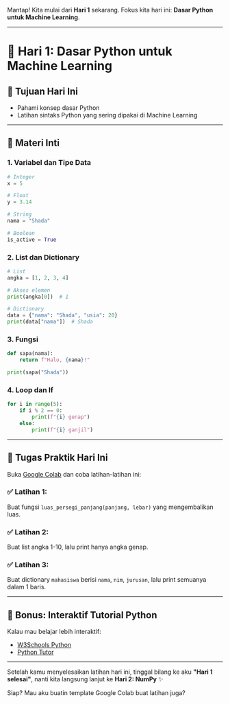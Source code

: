 Mantap! Kita mulai dari **Hari 1** sekarang. Fokus kita hari ini: **Dasar Python untuk Machine Learning**.

---

# 📅 Hari 1: Dasar Python untuk Machine Learning

## 🎯 Tujuan Hari Ini
- Pahami konsep dasar Python
- Latihan sintaks Python yang sering dipakai di Machine Learning

---

## 🔧 Materi Inti

### 1. **Variabel dan Tipe Data**
```python
# Integer
x = 5

# Float
y = 3.14

# String
nama = "Shada"

# Boolean
is_active = True
```

### 2. **List dan Dictionary**
```python
# List
angka = [1, 2, 3, 4]

# Akses elemen
print(angka[0])  # 1

# Dictionary
data = {"nama": "Shada", "usia": 20}
print(data["nama"])  # Shada
```

### 3. **Fungsi**
```python
def sapa(nama):
    return f"Halo, {nama}!"

print(sapa("Shada"))
```

### 4. **Loop dan If**
```python
for i in range(5):
    if i % 2 == 0:
        print(f"{i} genap")
    else:
        print(f"{i} ganjil")
```

---

## 🧪 Tugas Praktik Hari Ini

Buka [Google Colab](https://colab.research.google.com/) dan coba latihan-latihan ini:

### ✅ Latihan 1:
Buat fungsi `luas_persegi_panjang(panjang, lebar)` yang mengembalikan luas.

### ✅ Latihan 2:
Buat list angka 1-10, lalu print hanya angka genap.

### ✅ Latihan 3:
Buat dictionary `mahasiswa` berisi `nama`, `nim`, `jurusan`, lalu print semuanya dalam 1 baris.

---

## 🔄 Bonus: Interaktif Tutorial Python
Kalau mau belajar lebih interaktif:
- [W3Schools Python](https://www.w3schools.com/python/)
- [Python Tutor](https://pythontutor.com/)

---

Setelah kamu menyelesaikan latihan hari ini, tinggal bilang ke aku **"Hari 1 selesai"**, nanti kita langsung lanjut ke **Hari 2: NumPy** ✨

Siap? Mau aku buatin template Google Colab buat latihan juga?